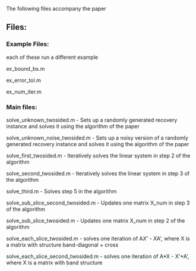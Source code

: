 The following files accompany the paper


## Files:
### Example Files:

each of these run a different example

ex_bound_bs.m

ex_error_tol.m

ex_num_iter.m


### Main files:
solve_unknown_twosided.m - Sets up a randomly generated recovery instance and solves it using the algorithm of the paper

solve_unknown_noise_twosided.m - Sets up a noisy version of a randomly generated recovery instance and solves it using the algorithm of the paper

solve_first_twosided.m - Iteratively solves the linear system in step 2 of the algorithm

solve_second_twosided.m - Iteratively solves the linear system in step 3 of the algorithm

solve_third.m - Solves step 5 in the algorithm

solve_sub_slice_second_twosided.m - Updates one matrix X_num in step 3 of the algorithm

solve_sub_slice_twosided.m - Updates one matrix X_num in step 2 of the algorithm

solve_each_slice_twosided.m - solves one iteration of A*X' - X*A', where X is a matrix with structure band-diagonal + cross

solve_each_slice_second_twosided.m - solves one iteration of A*X - X'*A', where X is a matrix with band structure
